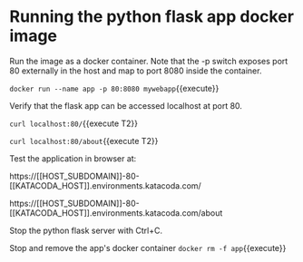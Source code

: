 <h1>Running the python flask app docker image</h1>

Run the image as a docker container. Note that the -p switch exposes port 80 externally in the host and map to port 8080 inside the container.

`docker run --name app -p 80:8080 mywebapp`{{execute}}


Verify that the flask app can be accessed localhost at port 80.

`curl localhost:80/`{{execute T2}}

`curl localhost:80/about`{{execute T2}}
 
Test the application in browser at:

https://[[HOST_SUBDOMAIN]]-80-[[KATACODA_HOST]].environments.katacoda.com/

https://[[HOST_SUBDOMAIN]]-80-[[KATACODA_HOST]].environments.katacoda.com/about


Stop the python flask server with Ctrl+C.

Stop and remove the app's docker container
`docker rm -f app`{{execute}}



